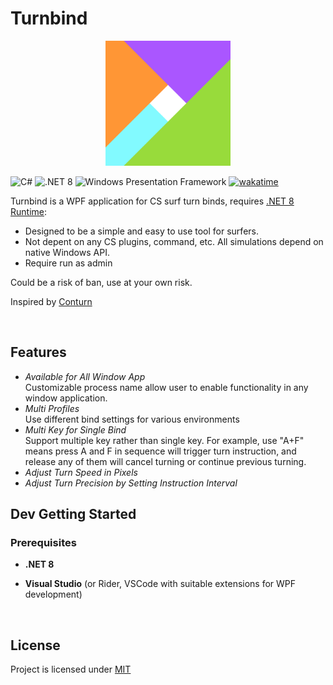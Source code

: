 # Turnbind
<p align="center">
<img src="Turnbind/Assets/logo-icon.png" width="200" />
</p>

![C#](https://img.shields.io/badge/C%23-9016c0)
![.NET 8](https://img.shields.io/badge/.NET%208-512bd4)
![Windows Presentation Framework](https://img.shields.io/badge/Windows_Presentation_Framework-blue)
[![wakatime](https://wakatime.com/badge/github/c0nstexpr/Turnbind.svg)](https://wakatime.com/badge/github/c0nstexpr/Turnbind)

Turnbind is a WPF application for CS surf turn binds, requires [.NET 8 Runtime](https://dotnet.microsoft.com/download/dotnet/8.0):
- Designed to be a simple and easy to use tool for surfers.
- Not depent on any CS plugins, command, etc. All simulations depend on native Windows API.
- Require run as admin
    
Could be a risk of ban, use at your own risk.

Inspired by [Conturn](https://github.com/t5mat/conturn)

<br/>

## Features
- *Available for All Window App* <br/>
  Customizable process name allow user to enable functionality in any window application.
- *Multi Profiles* <br/>
  Use different bind settings for various environments 
- *Multi Key for Single Bind* <br/>
  Support multiple key rather than single key. For example, use "A+F" means press A and F in sequence will trigger turn instruction, and release any of them will cancel turning or continue previous turning.
- *Adjust Turn Speed in Pixels* <br/>
- *Adjust Turn Precision by Setting Instruction Interval* <br/>

## Dev Getting Started

### Prerequisites

- **.NET 8**

- **Visual Studio** (or Rider, VSCode with suitable extensions for WPF development)

<br/>

## License

Project is licensed under [MIT](https://mit-license.org/)
